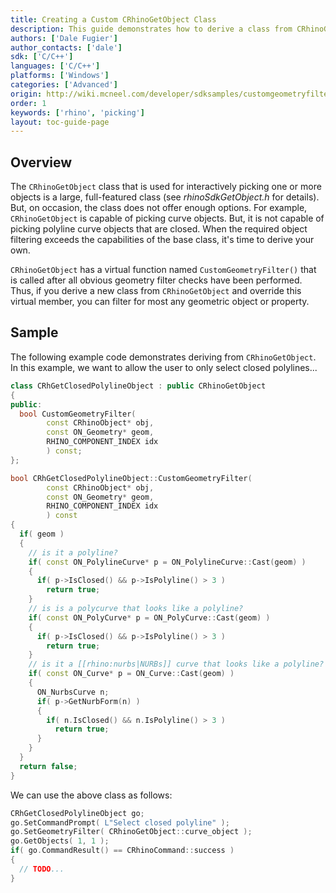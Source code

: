 ```yaml
---
title: Creating a Custom CRhinoGetObject Class
description: This guide demonstrates how to derive a class from CRhinoGetObject to handle special case object picking.
authors: ['Dale Fugier']
author_contacts: ['dale']
sdk: ['C/C++']
languages: ['C/C++']
platforms: ['Windows']
categories: ['Advanced']
origin: http://wiki.mcneel.com/developer/sdksamples/customgeometryfilter
order: 1
keywords: ['rhino', 'picking']
layout: toc-guide-page
---
```


 
## Overview

The `CRhinoGetObject` class that is used for interactively picking one or more objects is a large, full-featured class (see *rhinoSdkGetObject.h* for details). But, on occasion, the class does not offer enough options.  For example, `CRhinoGetObject` is capable of picking curve objects.  But, it is not capable of picking polyline curve objects that are closed.  When the required object filtering exceeds the capabilities of the base class, it's time to derive your own.

`CRhinoGetObject` has a virtual function named `CustomGeometryFilter()` that is called after all obvious geometry filter checks have been performed.  Thus, if you derive a new class from `CRhinoGetObject` and override this virtual member, you can filter for most any geometric object or property.

## Sample

The following example code demonstrates deriving from `CRhinoGetObject`.  In this example, we want to allow the user to only select closed polylines...

```cpp
class CRhGetClosedPolylineObject : public CRhinoGetObject
{
public:
  bool CustomGeometryFilter(
        const CRhinoObject* obj,
        const ON_Geometry* geom,
        RHINO_COMPONENT_INDEX idx
        ) const;
};

bool CRhGetClosedPolylineObject::CustomGeometryFilter(
        const CRhinoObject* obj,
        const ON_Geometry* geom,
        RHINO_COMPONENT_INDEX idx
        ) const
{
  if( geom )
  {
    // is it a polyline?
    if( const ON_PolylineCurve* p = ON_PolylineCurve::Cast(geom) )
    {
      if( p->IsClosed() && p->IsPolyline() > 3 )
        return true;
    }
    // is is a polycurve that looks like a polyline?
    if( const ON_PolyCurve* p = ON_PolyCurve::Cast(geom) )
    {
      if( p->IsClosed() && p->IsPolyline() > 3 )
        return true;
    }
    // is it a [[rhino:nurbs|NURBs]] curve that looks like a polyline?
    if( const ON_Curve* p = ON_Curve::Cast(geom) )
    {
      ON_NurbsCurve n;
      if( p->GetNurbForm(n) )
      {
        if( n.IsClosed() && n.IsPolyline() > 3 )
          return true;
      }
    }
  }
  return false;
}
```

We can use the above class as follows:

```cpp
CRhGetClosedPolylineObject go;
go.SetCommandPrompt( L"Select closed polyline" );
go.SetGeometryFilter( CRhinoGetObject::curve_object );
go.GetObjects( 1, 1 );
if( go.CommandResult() == CRhinoCommand::success )
{
  // TODO...
}
```
